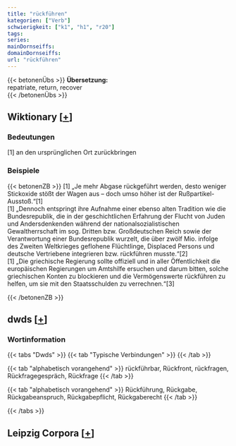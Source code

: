 ```yaml
---
title: "rückführen"
kategorien: ["Verb"]
schwierigkeit: ["k1", "h1", "r20"]
tags:
series:
mainDornseiffs:
domainDornseiffs:
url: "rückführen"
---
```


{{< betonenÜbs >}}
**Übersetzung:**  
repatriate, return, recover  
{{< /betonenÜbs >}}

## Wiktionary [[+](https://de.wiktionary.org/wiki/rückführen)]

### Bedeutungen
[1] an den ursprünglichen Ort zurückbringen  

### Beispiele
{{< betonenZB >}}
[1] „Je mehr Abgase rückgeführt werden, desto weniger Stickoxide stößt der Wagen aus – doch umso höher ist der Rußpartikel-Ausstoß.“[1]  
[1] „Dennoch entspringt ihre Aufnahme einer ebenso alten Tradition wie die Bundesrepublik, die in der geschichtlichen Erfahrung der Flucht von Juden und Andersdenkenden während der nationalsozialistischen Gewaltherrschaft im sog. Dritten bzw. Großdeutschen Reich sowie der Verantwortung einer Bundesrepublik wurzelt, die über zwölf Mio. infolge des Zweiten Weltkrieges geflohene Flüchtlinge, Displaced Persons und deutsche Vertriebene integrieren bzw. rückführen musste.“[2]  
[1] „Die griechische Regierung sollte offiziell und in aller Öffentlichkeit die europäischen Regierungen um Amtshilfe ersuchen und darum bitten, solche griechischen Konten zu blockieren und die Vermögenswerte rückführen zu helfen, um sie mit den Staatsschulden zu verrechnen.“[3]  

{{< /betonenZB >}}


## dwds [[+](https://www.dwds.de/wb/rückführen)]

### Wortinformation
{{< tabs "Dwds" >}}
{{< tab "Typische Verbindungen" >}}
{{< /tab >}}

{{< tab "alphabetisch vorangehend" >}}
rückführbar, Rückfront, rückfragen, Rückfragegespräch, Rückfrage
{{< /tab >}}

{{< tab "alphabetisch vorangehend" >}}
Rückführung, Rückgabe, Rückgabeanspruch, Rückgabepflicht, Rückgaberecht
{{< /tab >}}

{{< /tabs >}}

## Leipzig Corpora [[+](https://corpora.uni-leipzig.de/en/res?word=rückführen&corpusId=deu_newscrawl-public_2018)]


